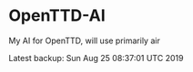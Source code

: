 # OpenTTD-AI
My AI for OpenTTD, will use primarily air

Latest backup: Sun Aug 25 08:37:01 UTC 2019
